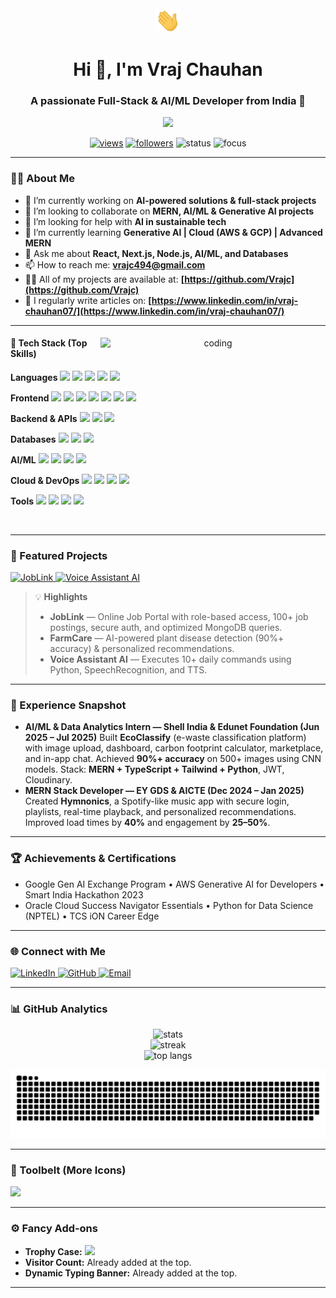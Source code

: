 <!-- Profile Header -->

<div align="center">

  <!-- Waving hand GIF -->

  <img src="https://raw.githubusercontent.com/ABSphreak/ABSphreak/master/gifs/Hi.gif" width="40px" alt="hi" />

  <h1>Hi 👋, I'm <strong>Vraj Chauhan</strong></h1>
  <h3>A passionate Full-Stack & AI/ML Developer from India 🚀</h3>

  <!-- Typing SVG -->

  <img src="https://readme-typing-svg.herokuapp.com?duration=3500&pause=800&center=true&vCenter=true&width=600&lines=Full-Stack+%7C+MERN+%7C+Next.js;AI%2FML+%7C+TensorFlow+%7C+PyTorch;Generative+AI+%7C+Cloud+(AWS%2C+GCP);Clean+Code+%7C+DX+%7C+Performance" />

  <!-- Badges row -->

  <p>
    <a href="https://github.com/Vrajc"><img src="https://komarev.com/ghpvc/?username=Vrajc&label=Profile%20views&color=blueviolet&style=flat" alt="views" /></a>
    <a href="https://github.com/Vrajc?tab=followers"><img src="https://img.shields.io/github/followers/Vrajc?label=Followers&style=flat" alt="followers" /></a>
    <img src="https://img.shields.io/badge/Status-Open%20to%20Collaborate-success" alt="status" />
    <img src="https://img.shields.io/badge/Focus-AI%20%26%20Full--Stack-informational" alt="focus" />
  </p>
</div>

---

<!-- Quick Intro -->

### 👨‍💻 About Me

* 🔭 I’m currently working on **AI-powered solutions & full-stack projects**
* 👯 I’m looking to collaborate on **MERN, AI/ML & Generative AI projects**
* 🤝 I’m looking for help with **AI in sustainable tech**
* 🌱 I’m currently learning **Generative AI | Cloud (AWS & GCP) | Advanced MERN**
* 💬 Ask me about **React, Next.js, Node.js, AI/ML, and Databases**
* 📫 How to reach me: **[vrajc494@gmail.com](mailto:vrajc494@gmail.com)**
* 👨‍💻 All of my projects are available at: **[https://github.com/Vrajc](https://github.com/Vrajc)**
* 📝 I regularly write articles on: **[https://www.linkedin.com/in/vraj-chauhan07/](https://www.linkedin.com/in/vraj-chauhan07/)**

---

<!-- Side by side hero -->

<div align="center">
  <img align="right" alt="coding" width="360" src="https://github.com/abhisheknaiidu/abhisheknaiidu/raw/master/code.gif" />

  <div align="left">

#### 🔧 Tech Stack (Top Skills)

**Languages** <img src="https://img.shields.io/badge/JavaScript-323330?logo=javascript&logoColor=F7DF1E" /> <img src="https://img.shields.io/badge/TypeScript-3178C6?logo=typescript&logoColor=white" /> <img src="https://img.shields.io/badge/Python-3776AB?logo=python&logoColor=white" /> <img src="https://img.shields.io/badge/C%2FC++-00599C?logo=c%2B%2B&logoColor=white" /> <img src="https://img.shields.io/badge/Java-007396?logo=openjdk&logoColor=white" />

**Frontend** <img src="https://img.shields.io/badge/React-20232A?logo=react&logoColor=61DAFB" /> <img src="https://img.shields.io/badge/Next.js-000000?logo=nextdotjs&logoColor=white" /> <img src="https://img.shields.io/badge/Tailwind-38B2AC?logo=tailwindcss&logoColor=white" /> <img src="https://img.shields.io/badge/Redux-764ABC?logo=redux&logoColor=white" /> <img src="https://img.shields.io/badge/HTML5-E34F26?logo=html5&logoColor=white" /> <img src="https://img.shields.io/badge/CSS3-1572B6?logo=css3&logoColor=white" /> <img src="https://img.shields.io/badge/GSAP-88CE02?logo=greensock&logoColor=black" />

**Backend & APIs** <img src="https://img.shields.io/badge/Node.js-339933?logo=nodedotjs&logoColor=white" /> <img src="https://img.shields.io/badge/Express-000000?logo=express&logoColor=white" /> <img src="https://img.shields.io/badge/GraphQL-E10098?logo=graphql&logoColor=white" />

**Databases** <img src="https://img.shields.io/badge/MongoDB-47A248?logo=mongodb&logoColor=white" /> <img src="https://img.shields.io/badge/Firebase-FFCA28?logo=firebase&logoColor=black" /> <img src="https://img.shields.io/badge/PostgreSQL-336791?logo=postgresql&logoColor=white" />

**AI/ML** <img src="https://img.shields.io/badge/TensorFlow-FF6F00?logo=tensorflow&logoColor=white" /> <img src="https://img.shields.io/badge/PyTorch-EE4C2C?logo=pytorch&logoColor=white" /> <img src="https://img.shields.io/badge/OpenCV-5C3EE8?logo=opencv&logoColor=white" /> <img src="https://img.shields.io/badge/Scikit--learn-F7931E?logo=scikitlearn&logoColor=white" />

**Cloud & DevOps** <img src="https://img.shields.io/badge/AWS-232F3E?logo=amazon-aws&logoColor=white" /> <img src="https://img.shields.io/badge/GCP-4285F4?logo=googlecloud&logoColor=white" /> <img src="https://img.shields.io/badge/Docker-2496ED?logo=docker&logoColor=white" /> <img src="https://img.shields.io/badge/Kubernetes-326CE5?logo=kubernetes&logoColor=white" />

**Tools** <img src="https://img.shields.io/badge/Git-F05032?logo=git&logoColor=white" /> <img src="https://img.shields.io/badge/Postman-FF6C37?logo=postman&logoColor=white" /> <img src="https://img.shields.io/badge/VS%20Code-007ACC?logo=visualstudiocode&logoColor=white" /> <img src="https://img.shields.io/badge/Cursor-000000?logo=cursor&logoColor=white" />

  </div>
</div>

<br/>

---

### 🧩 Featured Projects

<!-- Pinned Repo Cards -->

<p align="left">
  <a href="https://github.com/Vrajc/Joblink_final">
    <img src="https://github-readme-stats.vercel.app/api/pin/?username=Vrajc&repo=Joblink_final&theme=radical" alt="JobLink" />
  </a>
  <a href="https://github.com/Vrajc/AI-voice-Assistant">
    <img src="https://github-readme-stats.vercel.app/api/pin/?username=Vrajc&repo=AI-voice-Assistant&theme=radical" alt="Voice Assistant AI" />
  </a>
</p>

> 💡 **Highlights**
>
> * **JobLink** — Online Job Portal with role-based access, 100+ job postings, secure auth, and optimized MongoDB queries.
> * **FarmCare** — AI-powered plant disease detection (90%+ accuracy) & personalized recommendations.
> * **Voice Assistant AI** — Executes 10+ daily commands using Python, SpeechRecognition, and TTS.

---

### 💼 Experience Snapshot

* **AI/ML & Data Analytics Intern — Shell India & Edunet Foundation (Jun 2025 – Jul 2025)**
  Built **EcoClassify** (e-waste classification platform) with image upload, dashboard, carbon footprint calculator, marketplace, and in-app chat. Achieved **90%+ accuracy** on 500+ images using CNN models. Stack: **MERN + TypeScript + Tailwind + Python**, JWT, Cloudinary.
* **MERN Stack Developer — EY GDS & AICTE (Dec 2024 – Jan 2025)**
  Created **Hymnonics**, a Spotify-like music app with secure login, playlists, real-time playback, and personalized recommendations. Improved load times by **40%** and engagement by **25–50%**.

---

### 🏆 Achievements & Certifications

* Google Gen AI Exchange Program • AWS Generative AI for Developers • Smart India Hackathon 2023
* Oracle Cloud Success Navigator Essentials • Python for Data Science (NPTEL) • TCS iON Career Edge

---

### 🌐 Connect with Me

<p align="left">
  <a href="https://linkedin.com/in/vraj-chauhan07" target="_blank">
    <img src="https://img.shields.io/badge/LinkedIn-0A66C2?logo=linkedin&logoColor=white" alt="LinkedIn" />
  </a>
  <a href="https://github.com/Vrajc" target="_blank">
    <img src="https://img.shields.io/badge/GitHub-181717?logo=github&logoColor=white" alt="GitHub" />
  </a>
  <a href="mailto:vrajc494@gmail.com" target="_blank">
    <img src="https://img.shields.io/badge/Email-D14836?logo=gmail&logoColor=white" alt="Email" />
  </a>
</p>

---

### 📊 GitHub Analytics

<p align="center">
  <img src="https://github-readme-stats.vercel.app/api?username=Vrajc&show_icons=true&theme=radical" alt="stats" />
  <br/>
  <img src="https://github-readme-streak-stats.herokuapp.com/?user=Vrajc&theme=radical" alt="streak" />
  <br/>
  <img src="https://github-readme-stats.vercel.app/api/top-langs/?username=Vrajc&layout=compact&theme=radical" alt="top langs" />
</p>

<!-- Contribution Snake -->

<div align="center">
  <img src="https://raw.githubusercontent.com/platane/snk/output/github-contribution-grid-snake.svg" alt="snake" />
</div>

---

### 🧰 Toolbelt (More Icons)

<p>
  <img src="https://skillicons.dev/icons?i=js,ts,py,java,cpp,react,nextjs,nodejs,express,mongodb,firebase,postgres,redis,graphql,tailwind,tensorflow,pytorch,opencv,aws,gcp,docker,kubernetes,git,github,postman,vscode&perline=12" />
</p>

---

### ⚙️ Fancy Add‑ons

* **Trophy Case:** <img src="https://github-profile-trophy.vercel.app/?username=Vrajc&theme=algolia&no-frame=true&margin-w=10" />
* **Visitor Count:** Already added at the top.
* **Dynamic Typing Banner:** Already added at the top.

---

